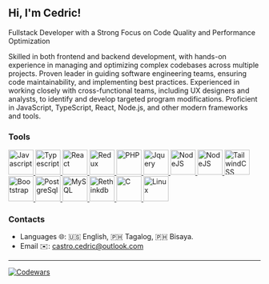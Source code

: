 ## Hi, I'm Cedric!

Fullstack Developer with a Strong Focus on Code Quality and Performance Optimization

Skilled in both frontend and backend development, with hands-on experience in managing and optimizing complex codebases across multiple projects. Proven leader in guiding software engineering teams, ensuring code maintainability, and implementing best practices. Experienced in working closely with cross-functional teams, including UX designers and analysts, to identify and develop targeted program modifications. Proficient in JavaScript, TypeScript, React, Node.js, and other modern frameworks and tools.

### Tools
<a href="https://javascript.info/">
  <img src="https://upload.wikimedia.org/wikipedia/commons/thumb/9/99/Unofficial_JavaScript_logo_2.svg/1200px-Unofficial_JavaScript_logo_2.svg.png" alt="Javascript" width="50"/>
</a>
<a href="https://www.typescriptlang.org/">
  <img src="https://raw.githubusercontent.com/maciejkorsan/typescript-blue/master/logo.svg?sanitize=true" alt="Typescript" width="50"/>
</a>
<a href="https://reactjs.org/">
  <img src="https://upload.wikimedia.org/wikipedia/commons/thumb/a/a7/React-icon.svg/2300px-React-icon.svg.png" alt="React" width="50"/>
</a>
<a href="https://redux-toolkit.js.org/">
  <img src="https://d33wubrfki0l68.cloudfront.net/0834d0215db51e91525a25acf97433051f280f2f/c30f5/img/redux.svg" alt="Redux" width="50"/>
</a>
<a href="https://www.php.net/">
  <img src="https://www.php.net/images/logos/new-php-logo.svg" alt="PHP" width="50"/>
</a>
<a href="https://jquery.com/">
  <img src="https://w7.pngwing.com/pngs/90/191/png-transparent-logo-jquery-responsive-web-design-javascript-jquery-logo-text-logo-responsive-web-design.png" alt="Jquery" width="50"/>
</a>
<a href="https://nodejs.org/en">
  <img src="https://upload.wikimedia.org/wikipedia/commons/7/7e/Node.js_logo_2015.svg" alt="NodeJS" width="50"/>
</a>
<a href="https://expressjs.com/">
  <img src="https://upload.wikimedia.org/wikipedia/commons/6/64/Expressjs.png" alt="NodeJS" width="50"/>
</a>
<a href="https://tailwindcss.com/">
  <img src="https://upload.wikimedia.org/wikipedia/commons/d/d5/Tailwind_CSS_Logo.svg" alt="TailwindCSS" width="50"/>
</a>
<a href="https://getbootstrap.com/">
  <img src="https://upload.wikimedia.org/wikipedia/commons/b/b2/Bootstrap_logo.svg" alt="Bootstrap" width="50"/>
</a>
<a href="https://wiki.postgresql.org/">
  <img src="https://wiki.postgresql.org/images/a/a4/PostgreSQL_logo.3colors.svg" alt="PostgreSql" width="50"/>
</a>
<a href="https://www.mysql.com/">
  <img src="https://1000logos.net/wp-content/uploads/2020/08/MySQL-Logo.png" alt="MySQL" width="50"/>
</a>
<a href="https://rethinkdb.com/">
  <img src="https://www.stackhero.io/assets/src/images/servicesLogos/openGraphVersions/rethinkdb.png?e21d717c" alt="Rethinkdb" width="50"/>
</a>
<a href="https://en.wikipedia.org/wiki/C_(programming_language)">
  <img src="https://i.imgur.com/zINUxVf.png" alt="C" width="50"/>
</a>
<a href="https://en.wikipedia.org/wiki/Linux">
  <img src="https://upload.wikimedia.org/wikipedia/commons/thumb/3/35/Tux.svg/1200px-Tux.svg.png" alt="Linux" height="50"/>
</a>


### Contacts
- Languages 🌐: 🇺🇸 English, 🇵🇭 Tagalog, 🇵🇭 Bisaya.
- Email ✉️: castro.cedric@outlook.com
---

<a href="https://www.codewars.com/users/cedriccastro">
  <img src="https://www.codewars.com/users/cedriccastro/badges/micro" alt="Codewars"/>
</a>
